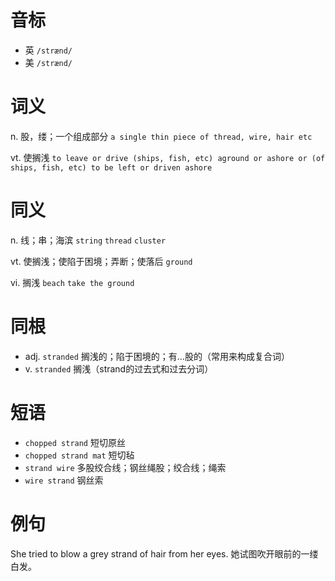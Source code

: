 # 音标

- 英 `/strænd/`
- 美 `/strænd/`

# 词义

n. 股，缕；一个组成部分
`a single thin piece of thread, wire, hair etc`

vt. 使搁浅
`to leave or drive (ships, fish, etc) aground or ashore or (of ships, fish, etc) to be left or driven ashore `

# 同义

n. 线；串；海滨
`string` `thread` `cluster`

vt. 使搁浅；使陷于困境；弄断；使落后
`ground`

vi. 搁浅
`beach` `take the ground`

# 同根

- adj. `stranded` 搁浅的；陷于困境的；有…股的（常用来构成复合词）
- v. `stranded` 搁浅（strand的过去式和过去分词）

# 短语

- `chopped strand` 短切原丝
- `chopped strand mat` 短切毡
- `strand wire` 多股绞合线；钢丝绳股；绞合线；绳索
- `wire strand` 钢丝索

# 例句

She tried to blow a grey strand of hair from her eyes.
她试图吹开眼前的一缕白发。


